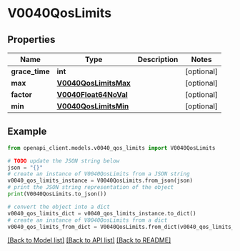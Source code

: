 # V0040QosLimits


## Properties

Name | Type | Description | Notes
------------ | ------------- | ------------- | -------------
**grace_time** | **int** |  | [optional] 
**max** | [**V0040QosLimitsMax**](V0040QosLimitsMax.md) |  | [optional] 
**factor** | [**V0040Float64NoVal**](V0040Float64NoVal.md) |  | [optional] 
**min** | [**V0040QosLimitsMin**](V0040QosLimitsMin.md) |  | [optional] 

## Example

```python
from openapi_client.models.v0040_qos_limits import V0040QosLimits

# TODO update the JSON string below
json = "{}"
# create an instance of V0040QosLimits from a JSON string
v0040_qos_limits_instance = V0040QosLimits.from_json(json)
# print the JSON string representation of the object
print(V0040QosLimits.to_json())

# convert the object into a dict
v0040_qos_limits_dict = v0040_qos_limits_instance.to_dict()
# create an instance of V0040QosLimits from a dict
v0040_qos_limits_from_dict = V0040QosLimits.from_dict(v0040_qos_limits_dict)
```
[[Back to Model list]](../README.md#documentation-for-models) [[Back to API list]](../README.md#documentation-for-api-endpoints) [[Back to README]](../README.md)


